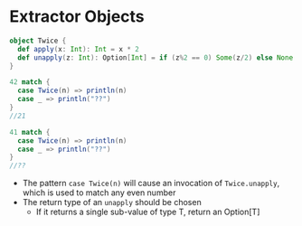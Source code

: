 # Extractor Objects

```scala
object Twice {
  def apply(x: Int): Int = x * 2
  def unapply(z: Int): Option[Int] = if (z%2 == 0) Some(z/2) else None
}

42 match {
  case Twice(n) => println(n)
  case _ => println("??")
}
//21

41 match {
  case Twice(n) => println(n)
  case _ => println("??")
}
//??
```
- The pattern ```case Twice(n)``` will cause an invocation of ```Twice.unapply```, which is used to match any even number
- The return type of an ```unapply``` should be chosen
  - If it returns a single sub-value of type T, return an Option[T]
